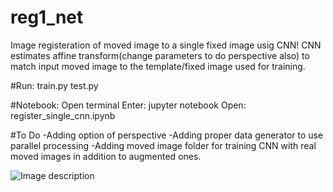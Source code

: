 # reg1_net
Image registeration of moved image to a single fixed image usig CNN! 
CNN estimates affine transform(change parameters to do perspective also) to match input moved image to the template/fixed image used for training. 

#Run:
train.py
test.py


#Notebook:
Open terminal
Enter: jupyter notebook
Open: register_single_cnn.ipynb


#To Do
-Adding option of perspective
-Adding proper data generator to use parallel processing
-Adding moved image folder for training CNN with real moved images in addition to augmented ones.

![Image description](https://github.com/jerinka/reg1_net/blob/master/an1.jpg)
